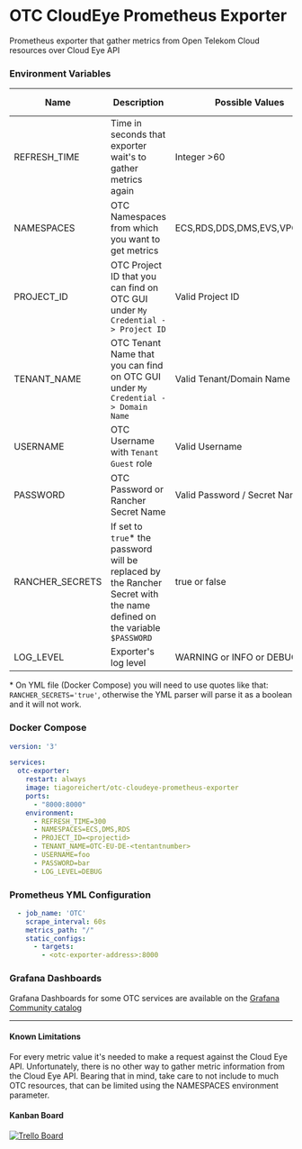 # OTC CloudEye Prometheus Exporter
Prometheus exporter that gather metrics from Open Telekom Cloud resources over Cloud Eye API

### Environment Variables
Name     | Description | Possible Values | Default Value
---------|-------------|-----------------|-----------
REFRESH_TIME | Time in seconds that exporter wait's to gather metrics again | Integer >60 | 300
NAMESPACES | OTC Namespaces from which you want to get metrics | ECS,RDS,DDS,DMS,EVS,VPC,ELB... | -
PROJECT_ID | OTC Project ID that you can find on OTC GUI under `My Credential -> Project ID` | Valid Project ID | -
TENANT_NAME | OTC Tenant Name that you can find on OTC GUI under `My Credential -> Domain Name` | Valid Tenant/Domain Name | -
USERNAME | OTC Username with `Tenant Guest` role | Valid Username | - 
PASSWORD | OTC Password or Rancher Secret Name | Valid Password / Secret Name| - 
RANCHER_SECRETS | If set to `true`* the password will be replaced by the Rancher Secret with the name defined on the variable `$PASSWORD` | true or false | false
LOG_LEVEL | Exporter's log level | WARNING or INFO or DEBUG | INFO

\* On YML file (Docker Compose) you will need to use quotes like that: `RANCHER_SECRETS='true'`, otherwise the YML parser will parse it as a boolean and it will not work.

### Docker Compose
``` yaml
version: '3'

services:
  otc-exporter:
    restart: always
    image: tiagoreichert/otc-cloudeye-prometheus-exporter
    ports:
      - "8000:8000"
    environment:
      - REFRESH_TIME=300
      - NAMESPACES=ECS,DMS,RDS
      - PROJECT_ID=<projectid>
      - TENANT_NAME=OTC-EU-DE-<tentantnumber>
      - USERNAME=foo
      - PASSWORD=bar
      - LOG_LEVEL=DEBUG
```

### Prometheus YML Configuration
```yaml
  - job_name: 'OTC'
    scrape_interval: 60s
    metrics_path: "/"
    static_configs:
      - targets:
        - <otc-exporter-address>:8000
```

### Grafana Dashboards
Grafana Dashboards for some OTC services are available on the [Grafana Community catalog](https://grafana.com/orgs/tiagoreichert)

---

#### Known Limitations
For every metric value it's needed to make a request against the Cloud Eye API.
Unfortunately, there is no other way to gather metric information from the Cloud Eye API.
Bearing that in mind, take care to not include to much OTC resources, that can be
limited using the NAMESPACES environment parameter.

#### Kanban Board

[![Trello Board](https://upload.wikimedia.org/wikipedia/commons/thumb/7/7a/Trello-logo-blue.svg/200px-Trello-logo-blue.svg.png)](https://trello.com/b/IgXJprlt)
